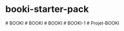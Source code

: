 # booki-starter-pack
#   B O O K I  
 #   B O O K I  
 #   B O O K I  
 #   B O O K I - 1  
 #   P r o j e t - B O O K I  
 